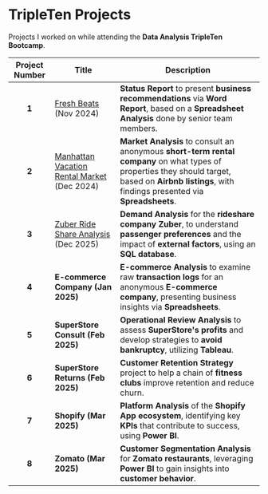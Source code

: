# **TripleTen Projects**  
Projects I worked on while attending the **Data Analysis TripleTen Bootcamp**.  

| **Project Number** | **Title** | **Description** |  
| :-----------: | ---------------------- | ---------------------------------------------------------- |  
| **1** | [Fresh Beats](https://github.com/Sailajakota/Data_projects_TripleTen/blob/main/Fresh%20Beats/README.md) (Nov 2024) | **Status Report** to present **business recommendations** via **Word Report**, based on a **Spreadsheet Analysis** done by senior team members. |  
| **2** | [Manhattan Vacation Rental Market](https://github.com/Sailajakota/Data_projects_TripleTen/blob/main/Manhattan%20Vacation%20Rental%20Market/README.md)  (Dec 2024) | **Market Analysis** to consult an anonymous **short-term rental company** on what types of properties they should target, based on **Airbnb listings**, with findings presented via **Spreadsheets**. |  
| **3** | [Zuber Ride Share Analysis](https://github.com/Sailajakota/Data_projects_TripleTen/blob/main/Zuber%20Ride%20Share%20Analysis%20/README.md) (Dec 2025)| **Demand Analysis** for the **rideshare company Zuber**, to understand **passenger preferences** and the impact of **external factors**, using an **SQL database**. |  
| **4** | **E-commerce Company (Jan 2025)** | **E-commerce Analysis** to examine raw **transaction logs** for an anonymous **E-commerce company**, presenting business insights via **Spreadsheets**. |  
| **5** | **SuperStore Consult (Feb 2025)** | **Operational Review Analysis** to assess **SuperStore's profits** and develop strategies to **avoid bankruptcy**, utilizing **Tableau**. |  
| **6** | **SuperStore Returns (Feb 2025)** | **Customer Retention Strategy** project to help a chain of **fitness clubs** improve retention and reduce churn. |  
| **7** | **Shopify (Mar 2025)** | **Platform Analysis** of the **Shopify App ecosystem**, identifying key **KPIs** that contribute to success, using **Power BI**. |  
| **8** | **Zomato (Mar 2025)** | **Customer Segmentation Analysis** for **Zomato restaurants**, leveraging **Power BI** to gain insights into **customer behavior**. |  


